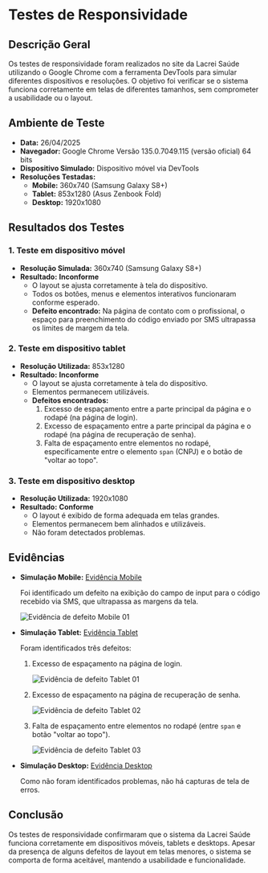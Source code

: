 # Testes de Responsividade

## **Descrição Geral**
Os testes de responsividade foram realizados no site da Lacrei Saúde utilizando o Google Chrome com a ferramenta DevTools para simular diferentes dispositivos e resoluções. O objetivo foi verificar se o sistema funciona corretamente em telas de diferentes tamanhos, sem comprometer a usabilidade ou o layout.

## **Ambiente de Teste**
- **Data:** 26/04/2025
- **Navegador:** Google Chrome Versão 135.0.7049.115 (versão oficial) 64 bits
- **Dispositivo Simulado:** Dispositivo móvel via DevTools
- **Resoluções Testadas:**
  - **Mobile:** 360x740 (Samsung Galaxy S8+)
  - **Tablet:** 853x1280 (Asus Zenbook Fold)
  - **Desktop:** 1920x1080

## **Resultados dos Testes**

### **1. Teste em dispositivo móvel**
- **Resolução Simulada:** 360x740 (Samsung Galaxy S8+)
- **Resultado:** **Inconforme**
  - O layout se ajusta corretamente à tela do dispositivo.
  - Todos os botões, menus e elementos interativos funcionaram conforme esperado.
  - **Defeito encontrado:** Na página de contato com o profissional, o espaço para preenchimento do código enviado por SMS ultrapassa os limites de margem da tela.

### **2. Teste em dispositivo tablet**
- **Resolução Utilizada:** 853x1280
- **Resultado:** **Inconforme**
  - O layout se ajusta corretamente à tela do dispositivo.
  - Elementos permanecem utilizáveis.
  - **Defeitos encontrados:**
    1. Excesso de espaçamento entre a parte principal da página e o rodapé (na página de login).
    2. Excesso de espaçamento entre a parte principal da página e o rodapé (na página de recuperação de senha).
    3. Falta de espaçamento entre elementos no rodapé, especificamente entre o elemento `span` (CNPJ) e o botão de "voltar ao topo".

### **3. Teste em dispositivo desktop**
- **Resolução Utilizada:** 1920x1080
- **Resultado:** **Conforme**
  - O layout é exibido de forma adequada em telas grandes.
  - Elementos permanecem bem alinhados e utilizáveis.
  - Não foram detectados problemas.

## **Evidências**

- **Simulação Mobile:**
  [Evidência Mobile](https://github.com/thballalai/desafioTecnicoLacreiSaude/Responsividade/evidencias/video/teste-mobile360x740.mkv)

  Foi identificado um defeito na exibição do campo de input para o código recebido via SMS, que ultrapassa as margens da tela.

  ![Evidência de defeito Mobile 01](https://github.com/thballalai/desafioTecnicoLacreiSaude/Responsividade/evidencias/printscreen/mobile-evidencia01.png)

- **Simulação Tablet:**
  [Evidência Tablet](https://github.com/thballalai/desafioTecnicoLacreiSaude/Responsividade/evidencias/video/teste-tablet360x740.mkv)

  Foram identificados três defeitos:

  1. Excesso de espaçamento na página de login.

     ![Evidência de defeito Tablet 01](https://github.com/thballalai/desafioTecnicoLacreiSaude/Responsividade/evidencias/printscreen/tablet-evidencia01.png)

  2. Excesso de espaçamento na página de recuperação de senha.

     ![Evidência de defeito Tablet 02](https://github.com/thballalai/desafioTecnicoLacreiSaude/Responsividade/evidencias/printscreen/tablet-evidencia02.png)

  3. Falta de espaçamento entre elementos no rodapé (entre `span` e botão "voltar ao topo").

     ![Evidência de defeito Tablet 03](https://github.com/thballalai/desafioTecnicoLacreiSaude/Responsividade/evidencias/printscreen/tablet-evidencia03.png)

- **Simulação Desktop:**
  [Evidência Desktop](https://github.com/thballalai/desafioTecnicoLacreiSaude/Responsividade/evidencias/video/teste-desktop1920x1080.mkv)

  Como não foram identificados problemas, não há capturas de tela de erros.

## **Conclusão**
Os testes de responsividade confirmaram que o sistema da Lacrei Saúde funciona corretamente em dispositivos móveis, tablets e desktops. Apesar da presença de alguns defeitos de layout em telas menores, o sistema se comporta de forma aceitável, mantendo a usabilidade e funcionalidade.
